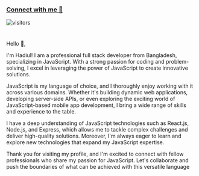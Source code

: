 ### [Connect with me 💬](https://bio.link/hadiul) 
![visitors](https://visitor-badge.laobi.icu/badge?page_id=hadiul.hadiul)
#
Hello :wave:, 

I'm Hadiul! I am a professional full stack developer from Bangladesh, specializing in JavaScript. With a strong passion for coding and problem-solving, I excel in leveraging the power of JavaScript to create innovative solutions.

JavaScript is my language of choice, and I thoroughly enjoy working with it across various domains. Whether it's building dynamic web applications, developing server-side APIs, or even exploring the exciting world of JavaScript-based mobile app development, I bring a wide range of skills and experience to the table.

I have a deep understanding of JavaScript technologies such as React.js, Node.js, and Express, which allows me to tackle complex challenges and deliver high-quality solutions. Moreover, I'm always eager to learn and explore new technologies that expand my JavaScript expertise.

Thank you for visiting my profile, and I'm excited to connect with fellow professionals who share my passion for JavaScript. Let's collaborate and push the boundaries of what can be achieved with this versatile language
